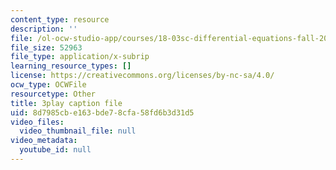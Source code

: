 ```yaml
---
content_type: resource
description: ''
file: /ol-ocw-studio-app/courses/18-03sc-differential-equations-fall-2011/8d7985cbe163bde78cfa58fd6b3d31d5_te6Mplq3DCU.srt
file_size: 52963
file_type: application/x-subrip
learning_resource_types: []
license: https://creativecommons.org/licenses/by-nc-sa/4.0/
ocw_type: OCWFile
resourcetype: Other
title: 3play caption file
uid: 8d7985cb-e163-bde7-8cfa-58fd6b3d31d5
video_files:
  video_thumbnail_file: null
video_metadata:
  youtube_id: null
---
```

